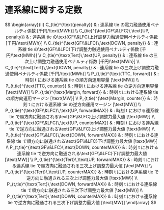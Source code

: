 # 連系線に関する定数

$$
\begin{array}{ll}
      C_{tie}^{\text{penalty}}
       & : 連系線 tie の電力融通使用ペナルティ係数 [千円/\text{MWh}]
      \\
      C_{tie}^{\text{GF\\&LFC}\,\text{UP, penalty}}
       & : 連系線 tie の\text{GF\\&LFC}上げ調整力融通使用ペナルティ係数 [千円/\text{MWh}]
      \\
      C_{tie}^{\text{GF\\&LFC}\,\text{DOWN, penalty}}
       & : 連系線 tie の\text{GF\\&LFC}下げ調整力融通使用ペナルティ係数 [千円/\text{MWh}]
      \\
      C_{tie}^{\text{Tert}\,\text{UP, penalty}}
       & : 連系線 tie の三次上げ調整力融通使用ペナルティ係数 [千円/\text{MWh}]
      \\
      C_{tie}^{\text{Tert}\,\text{DOWN, penalty}}
       & : 連系線 tie の三次上げ調整力融通使用ペナルティ係数 [千円/\text{MWh}]
      \\
      P_{t,tie}^{\text{TTC, forward}}
       & : 時刻 t における連系線 tie の順方向運用容量 [\text{MW}]
      \\
      P_{t,tie}^{\text{TTC, counter}}
       & : 時刻 t における連系線 tie の逆方向運用容量 [\text{MW}]
      \\
      P_{t,tie}^{\text{Margin, forward}}
       & : 時刻 t における連系線 tie の順方向運用マージン [\text{MW}]
      \\
      P_{t,tie}^{\text{Margin, counter}}
       & : 時刻 t における連系線 tie の逆方向運用マージン [\text{MW}]
      \\
      P_{t,tie}^{\text{GF\\&LFC}\,\text{UP, forwardMAX}}
       & : 時刻 t における連系線 tie で順方向に融通される\text{GF\\&LFC}上げ調整力最大値 [\text{MW}]
      \\
      P_{t,tie}^{\text{GF\\&LFC}\,\text{UP, counterMAX}}
       & : 時刻 t における連系線 tie で逆方向に融通される\text{GF\\&LFC}上げ調整力最大値 [\text{MW}]
      \\
      P_{t,tie}^{\text{GF\\&LFC}\,\text{DOWN, forwardMAX}}
       & : 時刻 t における連系線 tie で順方向に融通される\text{GF\\&LFC}下げ調整力最大値 [\text{MW}]
      \\
      P_{t,tie}^{\text{GF\\&LFC}\,\text{DOWN, counterMAX}}
       & : 時刻 t における連系線 tie で逆方向に融通される\text{GF\\&LFC}下げ調整力最大値 [\text{MW}]
      \\
      P_{t,tie}^{\text{Tert}\,\text{UP, forwardMAX}}
       & : 時刻 t における連系線 tie で順方向に融通される三次上げ調整力最大値 [\text{MW}]
      \\
      P_{t,tie}^{\text{Tert}\,\text{UP, counterMAX}}
       & : 時刻 t における連系線 tie で逆方向に融通される三次上げ調整力最大値 [\text{MW}]
      \\
      P_{t,tie}^{\text{Tert}\,\text{DOWN, forwardMAX}}
       & : 時刻 t における連系線 tie で順方向に融通される三次下げ調整力最大値 [\text{MW}]
      \\
      P_{t,tie}^{\text{Tert}\,\text{DOWN, counterMAX}}
       & : 時刻 t における連系線 tie で逆方向に融通される三次下げ調整力最大値 [\text{MW}]
\end{array}
$$
